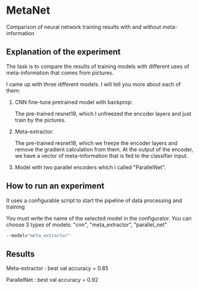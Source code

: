 # MetaNet
Comparison of neural network training results with and without meta-information

## Explanation of the experiment
The task is to compare the results of training models with different uses of meta-information that comes from pictures.

I came up with three different models. I will tell you more about each of them:
1. CNN fine-tune pretrained model with backprop:

    The pre-trained resnet18, which I unfreezed the encoder layers and just train by the pictures.
2. Meta-extractor:

   The pre-trained resnet18, which we freeze the encoder layers and remove the gradient calculation from them. At the output of the encoder, we have a vector of meta-information that is fed to the classifier input.
3. Model with two parallel encoders which i called "ParallelNet".
   
   
## How to run an experiment
It uses a configurable script to start the pipeline of data processing and training

You must write the name of the selected model in the configurator.
You can choose 3 types of models: "cnn", "meta_extractor", "parallel_net"

```bash
--model="meta_extractor"
```
## Results
Meta-extractor : best val accuracy = 0.85

ParallelNet : best val accuracy = 0.92